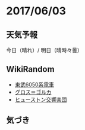 # 2017/06/03

## 天気予報

今日（晴れ）/ 明日（晴時々曇）

## WikiRandom

* [東武6050系電車](https://ja.wikipedia.org/wiki/%E6%9D%B1%E6%AD%A66050%E7%B3%BB%E9%9B%BB%E8%BB%8A)
* [グロス＝ゴルカ](https://ja.wikipedia.org/wiki/%E3%82%B0%E3%83%AD%E3%82%B9%EF%BC%9D%E3%82%B4%E3%83%AB%E3%82%AB)
* [ヒューストン交響楽団](https://ja.wikipedia.org/wiki/%E3%83%92%E3%83%A5%E3%83%BC%E3%82%B9%E3%83%88%E3%83%B3%E4%BA%A4%E9%9F%BF%E6%A5%BD%E5%9B%A3)

## 気づき


